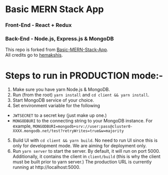 # Basic MERN Stack App

### Front-End - React + Redux
### Back-End - Node.js, Express.js & MongoDB

This repo is forked from [Basic-MERN-Stack-App](https://github.com/hemakshis/Basic-MERN-Stack-App).  
All credits go to [hemakshis](https://github.com/hemakshis).

# Steps to run in PRODUCTION mode:-
1. Make sure you have yarn Node.js & MongoDB.
2. Run (from the root) `yarn install` and `cd client && yarn install`.
3. Start MongoDB service of your choice.
4. Set environment variable for the following
- `JWTSECRET` to a secret key (just make up one.) 
- `MONGODBURI` to the connecting string to your MongoDB instance. For example, 
`MONGODBURI=mongodb+srv://user:pass@cluster0-XXXX.mongodb.net/test?retryWrites=true&w=majority`

5. Build UI with `cd client && yarn build`. No need to run UI since this is only for development mode. We are aiming for deployment only.
6. Run `yarn server` to start the server. By default, it will run on port 5000. Additionally, it contains the client in `client/build` (this is why the client must be built prior to yarn server.)
The production URL is currently running at http://localhost:5000.
